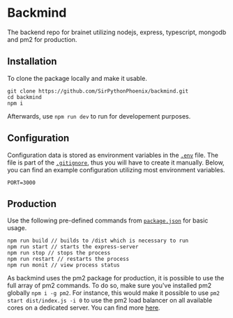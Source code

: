 # Backmind
The backend repo for brainet utilizing nodejs, express, typescript, mongodb and pm2 for production. 

## Installation

To clone the package locally and make it usable. 

```
git clone https://github.com/SirPythonPhoenix/backmind.git
cd backmind
npm i
```

Afterwards, use `npm run dev` to run for developement purposes. 

## Configuration

Configuration data is stored as environment variables in the [`.env`](/.env) file. 
The file is part of the [`.gitignore`](/.env), thus you will have to create it manually. 
Below, you can find an example configuration utilizing most environment variables. 

```
PORT=3000
```

## Production

Use the following pre-defined commands from [`package.json`](/package.json) for basic usage. 

```
npm run build // builds to /dist which is necessary to run
npm run start // starts the express-server 
npm run stop // stops the process
npm run restart // restarts the process
npm run monit // view process status
```

As backmind uses the pm2 package for production, it is possible to use the full array of pm2 commands. To do so, make sure you've installed pm2 globally `npm i -g pm2`. For instance, this would make it possible to use `pm2 start dist/index.js -i 0` to use the pm2 load balancer on all available cores on a dedicated server. You can find more [here](https://github.com/Unitech/pm2). 


